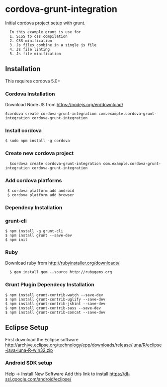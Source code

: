 # cordova-grunt-integration

Initial cordova project setup with grunt.

      In this example grunt is use for 
      1. SCSS to css compilation
      2. CSS minification
      3. Js files combine in a single js file
      4. Js file linting
      5. Js file minification

## Installation

This requires cordova 5.0+

### Cordova Installation

   Download Node JS from https://nodejs.org/en/download/

    $cordova create cordova-grunt-integration com.example.cordova-grunt-integration cordova-grunt-integration

### Install cordova
    $ sudo npm install -g cordova

### Create new cordova project

      $cordova create cordova-grunt-integration com.example.cordova-grunt-integration cordova-grunt-integration

### Add cordova platforms

     $ cordova platform add android
     $ cordova platform add browser


### Dependecy Installation

### grunt-cli
    $ npm install -g grunt-cli
    $ npm install grunt --save-dev
    $ npm init
    
### Ruby 
  Download ruby from http://rubyinstaller.org/downloads/

      $ gem install gem --source http://rubygems.org

### Grunt Plugin Dependecy Installation

    $ npm install grunt-contrib-watch --save-dev
    $ npm install grunt-contrib-uglify --save-dev
    $ npm install grunt-contrib-jshint --save-dev
    $ npm install grunt-contrib-sass --save-dev
    $ npm install grunt-contrib-concat --save-dev

## Eclipse Setup
First download the Eclipse software
http://archive.eclipse.org/technology/epp/downloads/release/luna/R/eclipse-java-luna-R-win32.zip

### Android SDK setup 
Help -> Install New Software
Add this link to install
https://dl-ssl.google.com/android/eclipse/


